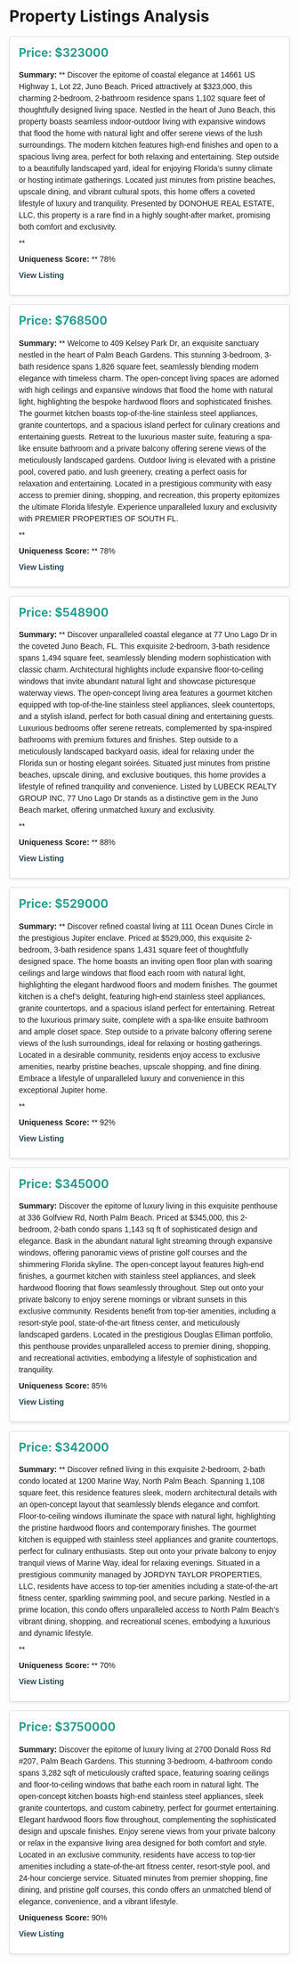 
<style>
.property-card {
  border: 1px solid #ddd;
  border-radius: 4px;
  padding: 16px;
  margin-bottom: 16px;
  box-shadow: 0 2px 4px rgba(0,0,0,0.1);
  background-color: #fff;
}
.property-card h2 {
  margin-top: 0;
  font-size: 1.5em;
  color: #2a9d8f;
}
.property-card p {
  margin: 8px 0;
  line-height: 1.5;
  font-family: Arial, sans-serif;
}
.property-card a {
  color: #264653;
  text-decoration: none;
  font-weight: bold;
}
</style>

# Property Listings Analysis


<div class="property-card">
  <h2>Price: $323000</h2>
  <p><strong>Summary:</strong> **  
Discover the epitome of coastal elegance at 14661 US Highway 1, Lot 22, Juno Beach. Priced attractively at $323,000, this charming 2-bedroom, 2-bathroom residence spans 1,102 square feet of thoughtfully designed living space. Nestled in the heart of Juno Beach, this property boasts seamless indoor-outdoor living with expansive windows that flood the home with natural light and offer serene views of the lush surroundings. The modern kitchen features high-end finishes and open to a spacious living area, perfect for both relaxing and entertaining. Step outside to a beautifully landscaped yard, ideal for enjoying Florida’s sunny climate or hosting intimate gatherings. Located just minutes from pristine beaches, upscale dining, and vibrant cultural spots, this home offers a coveted lifestyle of luxury and tranquility. Presented by DONOHUE REAL ESTATE, LLC, this property is a rare find in a highly sought-after market, promising both comfort and exclusivity.

**</p>
  <p><strong>Uniqueness Score:</strong> ** 78%</p>
  <p><a href="https://www.zillow.com/homedetails/14661-Us-Highway-1-LOT-22-Juno-Beach-FL-33408/46800155_zpid/" target="_blank">View Listing</a></p>
</div>


<div class="property-card">
  <h2>Price: $768500</h2>
  <p><strong>Summary:</strong> **  
Welcome to 409 Kelsey Park Dr, an exquisite sanctuary nestled in the heart of Palm Beach Gardens. This stunning 3-bedroom, 3-bath residence spans 1,826 square feet, seamlessly blending modern elegance with timeless charm. The open-concept living spaces are adorned with high ceilings and expansive windows that flood the home with natural light, highlighting the bespoke hardwood floors and sophisticated finishes. The gourmet kitchen boasts top-of-the-line stainless steel appliances, granite countertops, and a spacious island perfect for culinary creations and entertaining guests. Retreat to the luxurious master suite, featuring a spa-like ensuite bathroom and a private balcony offering serene views of the meticulously landscaped gardens. Outdoor living is elevated with a pristine pool, covered patio, and lush greenery, creating a perfect oasis for relaxation and entertaining. Located in a prestigious community with easy access to premier dining, shopping, and recreation, this property epitomizes the ultimate Florida lifestyle. Experience unparalleled luxury and exclusivity with PREMIER PROPERTIES OF SOUTH FL.

**</p>
  <p><strong>Uniqueness Score:</strong> ** 78%</p>
  <p><a href="https://www.zillow.com/homedetails/409-Kelsey-Park-Dr-Palm-Beach-Gardens-FL-33410/46864905_zpid/" target="_blank">View Listing</a></p>
</div>


<div class="property-card">
  <h2>Price: $548900</h2>
  <p><strong>Summary:</strong> **  
Discover unparalleled coastal elegance at 77 Uno Lago Dr in the coveted Juno Beach, FL. This exquisite 2-bedroom, 3-bath residence spans 1,494 square feet, seamlessly blending modern sophistication with classic charm. Architectural highlights include expansive floor-to-ceiling windows that invite abundant natural light and showcase picturesque waterway views. The open-concept living area features a gourmet kitchen equipped with top-of-the-line stainless steel appliances, sleek countertops, and a stylish island, perfect for both casual dining and entertaining guests. Luxurious bedrooms offer serene retreats, complemented by spa-inspired bathrooms with premium fixtures and finishes. Step outside to a meticulously landscaped backyard oasis, ideal for relaxing under the Florida sun or hosting elegant soirées. Situated just minutes from pristine beaches, upscale dining, and exclusive boutiques, this home provides a lifestyle of refined tranquility and convenience. Listed by LUBECK REALTY GROUP INC, 77 Uno Lago Dr stands as a distinctive gem in the Juno Beach market, offering unmatched luxury and exclusivity.

**</p>
  <p><strong>Uniqueness Score:</strong> ** 88%</p>
  <p><a href="https://www.zillow.com/homedetails/77-Uno-Lago-Dr-Juno-Beach-FL-33408/63513960_zpid/" target="_blank">View Listing</a></p>
</div>


<div class="property-card">
  <h2>Price: $529000</h2>
  <p><strong>Summary:</strong> **  
Discover refined coastal living at 111 Ocean Dunes Circle in the prestigious Jupiter enclave. Priced at $529,000, this exquisite 2-bedroom, 3-bath residence spans 1,431 square feet of thoughtfully designed space. The home boasts an inviting open floor plan with soaring ceilings and large windows that flood each room with natural light, highlighting the elegant hardwood floors and modern finishes. The gourmet kitchen is a chef’s delight, featuring high-end stainless steel appliances, granite countertops, and a spacious island perfect for entertaining. Retreat to the luxurious primary suite, complete with a spa-like ensuite bathroom and ample closet space. Step outside to a private balcony offering serene views of the lush surroundings, ideal for relaxing or hosting gatherings. Located in a desirable community, residents enjoy access to exclusive amenities, nearby pristine beaches, upscale shopping, and fine dining. Embrace a lifestyle of unparalleled luxury and convenience in this exceptional Jupiter home.

**</p>
  <p><strong>Uniqueness Score:</strong> ** 92%</p>
  <p><a href="https://www.zillow.com/homedetails/111-Ocean-Dunes-Cir-Jupiter-FL-33477/46819356_zpid/" target="_blank">View Listing</a></p>
</div>


<div class="property-card">
  <h2>Price: $345000</h2>
  <p><strong>Summary:</strong> Discover the epitome of luxury living in this exquisite penthouse at 336 Golfview Rd, North Palm Beach. Priced at $345,000, this 2-bedroom, 2-bath condo spans 1,143 sq ft of sophisticated design and elegance. Bask in the abundant natural light streaming through expansive windows, offering panoramic views of pristine golf courses and the shimmering Florida skyline. The open-concept layout features high-end finishes, a gourmet kitchen with stainless steel appliances, and sleek hardwood flooring that flows seamlessly throughout. Step out onto your private balcony to enjoy serene mornings or vibrant sunsets in this exclusive community. Residents benefit from top-tier amenities, including a resort-style pool, state-of-the-art fitness center, and meticulously landscaped gardens. Located in the prestigious Douglas Elliman portfolio, this penthouse provides unparalleled access to premier dining, shopping, and recreational activities, embodying a lifestyle of sophistication and tranquility.</p>
  <p><strong>Uniqueness Score:</strong> 85%</p>
  <p><a href="https://www.zillow.com/homedetails/336-Golfview-Rd-PENTHOUSE-15-North-Palm-Beach-FL-33408/447135228_zpid/" target="_blank">View Listing</a></p>
</div>


<div class="property-card">
  <h2>Price: $342000</h2>
  <p><strong>Summary:</strong> **  
Discover refined living in this exquisite 2-bedroom, 2-bath condo located at 1200 Marine Way, North Palm Beach. Spanning 1,108 square feet, this residence features sleek, modern architectural details with an open-concept layout that seamlessly blends elegance and comfort. Floor-to-ceiling windows illuminate the space with natural light, highlighting the pristine hardwood floors and contemporary finishes. The gourmet kitchen is equipped with stainless steel appliances and granite countertops, perfect for culinary enthusiasts. Step out onto your private balcony to enjoy tranquil views of Marine Way, ideal for relaxing evenings. Situated in a prestigious community managed by JORDYN TAYLOR PROPERTIES, LLC, residents have access to top-tier amenities including a state-of-the-art fitness center, sparkling swimming pool, and secure parking. Nestled in a prime location, this condo offers unparalleled access to North Palm Beach’s vibrant dining, shopping, and recreational scenes, embodying a luxurious and dynamic lifestyle.

**</p>
  <p><strong>Uniqueness Score:</strong> ** 70%</p>
  <p><a href="https://www.zillow.com/homedetails/1200-Marine-Way-APT-202-North-Palm-Beach-FL-33408/46885339_zpid/" target="_blank">View Listing</a></p>
</div>


<div class="property-card">
  <h2>Price: $3750000</h2>
  <p><strong>Summary:</strong> Discover the epitome of luxury living at 2700 Donald Ross Rd #207, Palm Beach Gardens. This stunning 3-bedroom, 4-bathroom condo spans 3,282 sqft of meticulously crafted space, featuring soaring ceilings and floor-to-ceiling windows that bathe each room in natural light. The open-concept kitchen boasts high-end stainless steel appliances, sleek granite countertops, and custom cabinetry, perfect for gourmet entertaining. Elegant hardwood floors flow throughout, complementing the sophisticated design and upscale finishes. Enjoy serene views from your private balcony or relax in the expansive living area designed for both comfort and style. Located in an exclusive community, residents have access to top-tier amenities including a state-of-the-art fitness center, resort-style pool, and 24-hour concierge service. Situated minutes from premier shopping, fine dining, and pristine golf courses, this condo offers an unmatched blend of elegance, convenience, and a vibrant lifestyle.</p>
  <p><strong>Uniqueness Score:</strong> 90%</p>
  <p><a href="https://www.zillow.com/homedetails/2700-Donald-Ross-Rd-207-Palm-Beach-Gardens-FL-33410/295528189_zpid/" target="_blank">View Listing</a></p>
</div>
